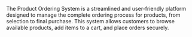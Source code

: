 The Product Ordering System is a streamlined and user-friendly platform designed to manage the complete ordering process for products, from selection to final purchase. This system allows customers to browse available products, add items to a cart, and place orders securely.
